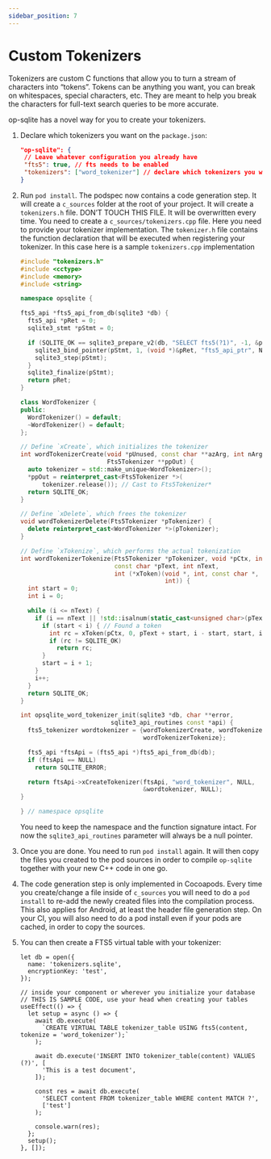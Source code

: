 ```yaml
---
sidebar_position: 7
---
```


# Custom Tokenizers

Tokenizers are custom C functions that allow you to turn a stream of characters into “tokens”. Tokens can be anything you want, you can break on whitespaces, special characters, etc. They are meant to help you break the characters for full-text search queries to be more accurate.

op-sqlite has a novel way for you to create your tokenizers.

1. Declare which tokenizers you want on the `package.json`:

   ```json
   "op-sqlite": {
   	// Leave whatever configuration you already have
   	"fts5": true, // fts needs to be enabled
   	"tokenizers": ["word_tokenizer"] // declare which tokenizers you will create
   }
   ```

2. Run `pod install`. The podspec now contains a code generation step. It will create a `c_sources` folder at the root of your project. It will create a `tokenizers.h` file. DON’T TOUCH THIS FILE. It will be overwritten every time. You need to create a `c_sources/tokenizers.cpp` file. Here you need to provide your tokenizer implementation. The `tokenizer.h` file contains the function declaration that will be executed when registering your tokenizer. In this case here is a sample `tokenizers.cpp` implementation

   ```cpp
   #include "tokenizers.h"
   #include <cctype>
   #include <memory>
   #include <string>

   namespace opsqlite {

   fts5_api *fts5_api_from_db(sqlite3 *db) {
     fts5_api *pRet = 0;
     sqlite3_stmt *pStmt = 0;

     if (SQLITE_OK == sqlite3_prepare_v2(db, "SELECT fts5(?1)", -1, &pStmt, 0)) {
       sqlite3_bind_pointer(pStmt, 1, (void *)&pRet, "fts5_api_ptr", NULL);
       sqlite3_step(pStmt);
     }
     sqlite3_finalize(pStmt);
     return pRet;
   }

   class WordTokenizer {
   public:
     WordTokenizer() = default;
     ~WordTokenizer() = default;
   };

   // Define `xCreate`, which initializes the tokenizer
   int wordTokenizerCreate(void *pUnused, const char **azArg, int nArg,
                           Fts5Tokenizer **ppOut) {
     auto tokenizer = std::make_unique<WordTokenizer>();
     *ppOut = reinterpret_cast<Fts5Tokenizer *>(
         tokenizer.release()); // Cast to Fts5Tokenizer*
     return SQLITE_OK;
   }

   // Define `xDelete`, which frees the tokenizer
   void wordTokenizerDelete(Fts5Tokenizer *pTokenizer) {
     delete reinterpret_cast<WordTokenizer *>(pTokenizer);
   }

   // Define `xTokenize`, which performs the actual tokenization
   int wordTokenizerTokenize(Fts5Tokenizer *pTokenizer, void *pCtx, int flags,
                             const char *pText, int nText,
                             int (*xToken)(void *, int, const char *, int, int,
                                           int)) {
     int start = 0;
     int i = 0;

     while (i <= nText) {
       if (i == nText || !std::isalnum(static_cast<unsigned char>(pText[i]))) {
         if (start < i) { // Found a token
           int rc = xToken(pCtx, 0, pText + start, i - start, start, i);
           if (rc != SQLITE_OK)
             return rc;
         }
         start = i + 1;
       }
       i++;
     }
     return SQLITE_OK;
   }

   int opsqlite_word_tokenizer_init(sqlite3 *db, char **error,
                            sqlite3_api_routines const *api) {
     fts5_tokenizer wordtokenizer = {wordTokenizerCreate, wordTokenizerDelete,
                                     wordTokenizerTokenize};

     fts5_api *ftsApi = (fts5_api *)fts5_api_from_db(db);
     if (ftsApi == NULL)
       return SQLITE_ERROR;

     return ftsApi->xCreateTokenizer(ftsApi, "word_tokenizer", NULL,
                                     &wordtokenizer, NULL);
   }

   } // namespace opsqlite

   ```

   You need to keep the namespace and the function signature intact. For now the `sqlite3_api_routines` parameter will always be a null pointer.

3. Once you are done. You need to run `pod install` again. It will then copy the files you created to the pod sources in order to compile `op-sqlite` together with your new C++ code in one go.
4. The code generation step is only implemented in Cocoapods. Every time you create/change a file inside of `c_sources` you will need to do a `pod install` to re-add the newly created files into the compilation process. This also applies for Android, at least the header file generation step. On your CI, you will also need to do a pod install even if your pods are cached, in order to copy the sources.
5. You can then create a FTS5 virtual table with your tokenizer:

   ```tsx
   let db = open({
     name: 'tokenizers.sqlite',
     encryptionKey: 'test',
   });

   // inside your component or wherever you initialize your database
   // THIS IS SAMPLE CODE, use your head when creating your tables
   useEffect(() => {
     let setup = async () => {
       await db.execute(
         `CREATE VIRTUAL TABLE tokenizer_table USING fts5(content, tokenize = 'word_tokenizer');`
       );

       await db.execute('INSERT INTO tokenizer_table(content) VALUES (?)', [
         'This is a test document',
       ]);

       const res = await db.execute(
         'SELECT content FROM tokenizer_table WHERE content MATCH ?',
         ['test']
       );

       console.warn(res);
     };
     setup();
   }, []);
   ```
